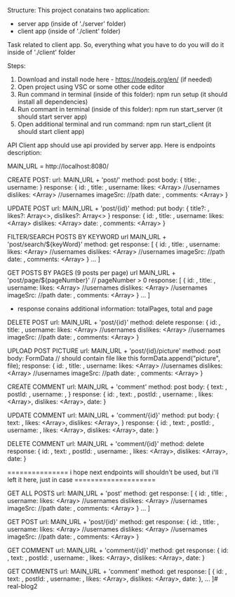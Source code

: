 Structure:
This project conatains two application:
- server app (inside of './server' folder)
- client app (inside of './client' folder)

Task related to client app. So, everything what you have to do you will do it inside of './client' folder

Steps:
1. Download and install node here - https://nodejs.org/en/ (if needed)
2. Open project using VSC or some other code editor
3. Run command in terminal (inside of this folder): npm run setup (it should install all dependencies)
4. Run commant in terminal (inside of this folder): npm run start_server (it should start server app)
5. Open additional terminal and run command: npm run start_client (it should start client app)

API
Client app should use api provided by server app.
Here is endpoints description:

MAIN_URL = http://localhost:8080/

CREATE POST:
url: MAIN_URL + 'post/'
method: post
body: {
    title: <string>,
    username: <string>
}
response: {
    id: <number>,
    title: <string>,
    username: <string>
    likes: <Array<string>> //usernames
    dislikes: <Array<string>> //usernames
    imageSrc: <string> //path
    date: <number>,
    comments: <Array<Comment>>
}

UPDATE POST
url: MAIN_URL + 'post/{id}'
method: put
body: {
    title?: <string>,
    likes?: Array<<string>>,
    dislikes?: Array<<strings>>
}
response: {
    id: <number>,
    title: <string>,
    username: <string>
    likes: <Array<string>>
    dislikes: <Array<string>>
    date: <number>,
    comments: <Array<Comment>>
}

FILTER/SEARCH POSTS BY KEYWORD
url MAIN_URL + 'post/search/${keyWord}'
method: get
response: [
    {
        id: <number>,
        title: <string>,
        username: <string>
        likes: <Array<string>> //usernames
        dislikes: <Array<string>> //usernames
        imageSrc: <string> //path
        date: <number>,
        comments: <Array<Comment>>
    }
    ...
]

GET POSTS BY PAGES (9 posts per page)
url MAIN_URL + 'post/page/${pageNumber}' // pageNumber > 0
response: [
    {
        id: <number>,
        title: <string>,
        username: <string>
        likes: <Array<string>> //usernames
        dislikes: <Array<string>> //usernames
        imageSrc: <string> //path
        date: <number>,
        comments: <Array<Comment>>
    }
    ...
]
+ response conains additional information: totalPages, total and page

DELETE POST
url: MAIN_URL + 'post/{id}'
method: delete
response: {
    id: <number>,
    title: <string>,
    username: <string>
    likes: <Array<string>> //usernames
    dislikes: <Array<string>> //usernames
    imageSrc: <string> //path
    date: <number>,
    comments: <Array<Comment>>
}

UPLOAD POST PICTURE
url: MAIN_URL + 'post/{id}/picture'
method: post
body: FormData // should contain file like this formData.append("picture", file);
response: {
    id: <number>,
    title: <string>,
    username: <string>
    likes: <Array<string>> //usernames
    dislikes: <Array<string>> //usernames
    imageSrc: <string> //path
    date: <number>,
    comments: <Array<Comment>>
}

CREATE COMMENT
url: MAIN_URL + 'comment'
method: post
body: {
    text: <string>,
    postId: <number>,
    username: <string>,
}
response: {
    id: <number>,
    text: <string>,
    postId: <number>,
    username: <string>,
    likes: <Array<strings>>,
    dislikes: <Array<strings>>,
    date: <number>
}

UPDATE COMMENT
url: MAIN_URL + 'comment/{id}'
method: put
body: {
    text: <string>,
    likes: <Array<strings>>,
    dislikes: <Array<strings>>,
}
response: {
    id: <number>,
    text: <string>,
    postId: <number>,
    username: <string>,
    likes: <Array<strings>>,
    dislikes: <Array<strings>>,
    date: <number>
}

DELETE COMMENT
url: MAIN_URL + 'comment/{id}'
method: delete
response: {
    id: <number>,
    text: <string>,
    postId: <number>,
    username: <string>,
    likes: <Array<strings>>,
    dislikes: <Array<strings>>,
    date: <number>
}


=============== i hope next endpoints will shouldn't be used, but i'll left it here, just in case ====================

GET ALL POSTS
url: MAIN_URL + 'post'
method: get
response: [
    {
        id: <number>,
        title: <string>,
        username: <string>
        likes: <Array<string>> //usernames
        dislikes: <Array<string>> //usernames
        imageSrc: <string> //path
        date: <number>,
        comments: <Array<Comment>>
    }
    ...
]

GET POST
url: MAIN_URL + 'post/{id}'
method: get
response: {
    id: <number>,
    title: <string>,
    username: <string>
    likes: <Array<string>> //usernames
    dislikes: <Array<string>> //usernames
    imageSrc: <string> //path
    date: <number>,
    comments: <Array<Comment>>
}

GET COMMENT
url: MAIN_URL + 'comment/{id}'
method: get
response: {
    id: <number>,
    text: <string>,
    postId: <number>,
    username: <string>,
    likes: <Array<strings>>,
    dislikes: <Array<strings>>,
    date: <number>
}

GET COMMENTS
url: MAIN_URL + 'comment'
method: get
response: [
    {
        id: <number>,
        text: <string>,
        postId: <number>,
        username: <string>,
        likes: <Array<strings>>,
        dislikes: <Array<strings>>,
        date: <number>
    },
    ...
]#   r e a l - b l o g 2  
 